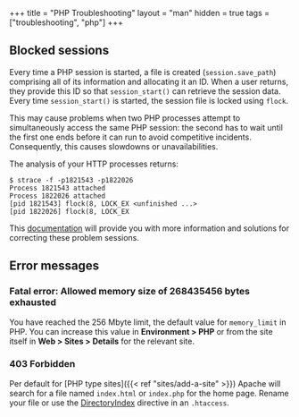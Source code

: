 +++
title = "PHP Troubleshooting"
layout = "man"
hidden = true
tags = ["troubleshooting", "php"]
+++

## Blocked sessions

Every time a PHP session is started, a file is created (`session.save_path`) comprising all of its information and allocating it an ID. When a user returns, they provide this ID so that `session_start()` can retrieve the session data. Every time `session_start()` is started, the session file is locked using `flock`.

This may cause problems when two PHP processes attempt to simultaneously access the same PHP session: the second has to wait until the first one ends before it can run to avoid competitive incidents. Consequently, this causes slowdowns or unavailabilities.

The analysis of your HTTP processes returns:

```
$ strace -f -p1821543 -p1822026 
Process 1821543 attached
Process 1822026 attached
[pid 1821543] flock(8, LOCK_EX <unfinished ...>
[pid 1822026] flock(8, LOCK_EX
```

This [documentation](https://ma.ttias.be/php-session-locking-prevent-sessions-blocking-in-requests/) will provide you with more information and solutions for correcting these problem sessions.

## Error messages

### Fatal error: Allowed memory size of 268435456 bytes exhausted

You have reached the 256 Mbyte limit, the default value for `memory_limit` in PHP. You can increase this value in **Environment > PHP** or from the site itself in **Web > Sites > Details** for the relevant site.

### 403 Forbidden

Per default for [PHP type sites]({{< ref "sites/add-a-site" >}}) Apache will search for a file named `index.html` or `index.php` for the home page. Rename your file or use the [DirectoryIndex](https://httpd.apache.org/docs/2.4/en/mod/mod_dir.html#directoryindex) directive in an `.htaccess`.
